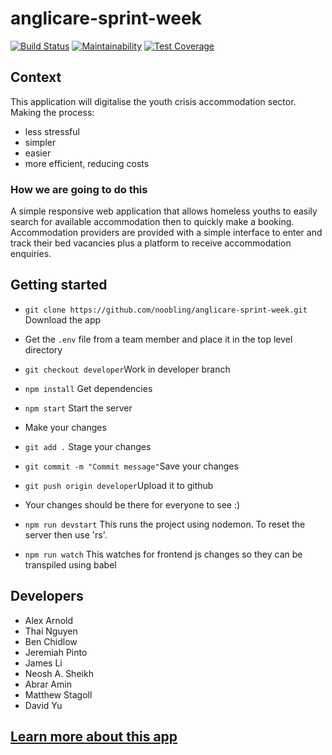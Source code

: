 # anglicare-sprint-week

[![Build Status](https://travis-ci.org/noobling/anglicare-sprint-week.svg?branch=master)](https://travis-ci.org/noobling/anglicare-sprint-week)
[![Maintainability](https://api.codeclimate.com/v1/badges/d12c82b2907f866ba297/maintainability)](https://codeclimate.com/github/noobling/Homefornow/maintainability)
[![Test Coverage](https://api.codeclimate.com/v1/badges/318b1618e791619e310a/test_coverage)](https://codeclimate.com/github/noobling/anglicare-sprint-week/test_coverage)

## Context

This application will digitalise the youth crisis accommodation sector.
Making the process:

* less stressful
* simpler
* easier
* more efficient, reducing costs

### How we are going to do this

A simple responsive web application that allows homeless youths to easily search for available accommodation then to quickly make a booking. Accommodation providers are provided with a simple interface to enter and track their bed vacancies plus a platform to receive accommodation enquiries. 

## Getting started

* `git clone https://github.com/noobling/anglicare-sprint-week.git` Download the app
* Get the `.env` file from a team member and place it in the top level directory
* `git checkout developer`Work in developer branch
* `npm install` Get dependencies
* `npm start` Start the server
* Make your changes
* `git add .` Stage your changes
* `git commit -m "Commit message"`Save your changes
* `git push origin developer`Upload it to github
* Your changes should be there for everyone to see :)

* `npm run devstart` This runs the project using nodemon. To reset the server then use 'rs'.

* `npm run watch` This watches for frontend js changes so they can be transpiled using babel

## Developers

* Alex Arnold
* Thai Nguyen
* Ben Chidlow
* Jeremiah Pinto
* James Li
* Neosh A. Sheikh
* Abrar Amin
* Matthew Stagoll
* David Yu

## [Learn more about this app](https://github.com/noobling/anglicare-sprint-week/wiki)
